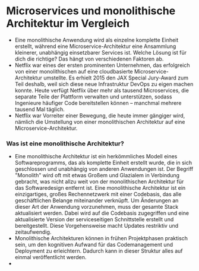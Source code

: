 # Microservices und monolithische Architektur im Vergleich

- Eine monolithische Anwendung wird als einzelne komplette Einheit erstellt, während eine Microservice-Architektur eine Ansammlung kleinerer, unabhängig einsetzbarer Services ist. Welche Lösung ist für dich die richtige? Das hängt von verschiedenen Faktoren ab.
- Netflix war eines der ersten prominenten Unternehmen, das erfolgreich von einer monolithischen auf eine cloudbasierte Microservice-Architektur umstellte. Es erhielt 2015 den JAX Special Jury-Award zum Teil deshalb, weil sich diese neue Infrastruktur DevOps zu eigen machen konnte. Heute verfügt Netflix über mehr als tausend Microservices, die separate Teile der Plattform verwalten und unterstützen, sodass Ingenieure häufiger Code bereitstellen können – manchmal mehrere tausend Mal täglich.
- Netflix war Vorreiter einer Bewegung, die heute immer gängiger wird, nämlich die Umstellung von einer monolithischen Architektur auf eine Microservice-Architektur.


### Was ist eine monolithische Architektur?

- Eine monolithische Architektur ist ein herkömmliches Modell eines Softwareprogramms, das als komplette Einheit erstellt wurde, die in sich geschlossen und unabhängig von anderen Anwendungen ist. Der Begriff "Monolith" wird oft mit etwas Großem und Glazialem in Verbindung gebracht, was nicht allzu weit von der monolithischen Architektur für das Softwaredesign entfernt ist. Eine monolithische Architektur ist ein einzigartiges, großes Rechennetzwerk mit einer Codebasis, das alle geschäftlichen Belange miteinander verknüpft. Um Änderungen an dieser Art der Anwendung vorzunehmen, muss der gesamte Stack aktualisiert werden. Dabei wird auf die Codebasis zugegriffen und eine aktualisierte Version der serviceseitigen Schnittstelle erstellt und bereitgestellt. Diese Vorgehensweise macht Updates restriktiv und zeitaufwendig.
- Monolithische Architekturen können in frühen Projektphasen praktisch sein, um den kognitiven Aufwand für das Codemanagement und Deployment zu erleichtern. Dadurch kann in dieser Struktur alles auf einmal veröffentlicht werden.
- 